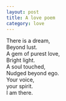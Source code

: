```yaml
---
layout: post
title: A love poem
category: love
---
```


There is a dream,  
Beyond lust.  
A gem of purest love,  
Bright light.  
A soul touched,  
Nudged beyond ego.  
Your voice,  
your spirit.  
I am there.